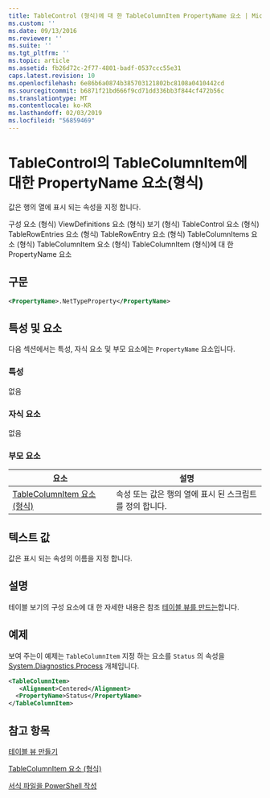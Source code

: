 ```yaml
---
title: TableControl (형식)에 대 한 TableColumnItem PropertyName 요소 | Microsoft Docs
ms.custom: ''
ms.date: 09/13/2016
ms.reviewer: ''
ms.suite: ''
ms.tgt_pltfrm: ''
ms.topic: article
ms.assetid: fb26d72c-2f77-4801-badf-0537ccc55e31
caps.latest.revision: 10
ms.openlocfilehash: 6e86b6a0874b385703121802bc8108a0410442cd
ms.sourcegitcommit: b6871f21bd666f9cd71dd336bb3f844cf472b56c
ms.translationtype: MT
ms.contentlocale: ko-KR
ms.lasthandoff: 02/03/2019
ms.locfileid: "56859469"
---
```

# <a name="propertyname-element-for-tablecolumnitem-for-tablecontrol-format"></a>TableControl의 TableColumnItem에 대한 PropertyName 요소(형식)

값은 행의 열에 표시 되는 속성을 지정 합니다.

구성 요소 (형식) ViewDefinitions 요소 (형식) 보기 (형식) TableControl 요소 (형식) TableRowEntries 요소 (형식) TableRowEntry 요소 (형식) TableColumnItems 요소 (형식) TableColumnItem 요소 (형식) TableColumnItem (형식)에 대 한 PropertyName 요소

## <a name="syntax"></a>구문

```xml
<PropertyName>.NetTypeProperty</PropertyName>
```

## <a name="attributes-and-elements"></a>특성 및 요소

다음 섹션에서는 특성, 자식 요소 및 부모 요소에는 `PropertyName` 요소입니다.

### <a name="attributes"></a>특성

없음

### <a name="child-elements"></a>자식 요소

없음

### <a name="parent-elements"></a>부모 요소

|요소|설명|
|-------------|-----------------|
|[TableColumnItem 요소 (형식)](./tablecolumnitem-element-for-tablecolumnitems-for-tablecontrol-format.md)|속성 또는 값은 행의 열에 표시 된 스크립트를 정의 합니다.|

## <a name="text-value"></a>텍스트 값

값은 표시 되는 속성의 이름을 지정 합니다.

## <a name="remarks"></a>설명

테이블 보기의 구성 요소에 대 한 자세한 내용은 참조 [테이블 뷰를 만드는](./creating-a-table-view.md)합니다.

## <a name="example"></a>예제

보여 주는이 예제는 `TableColumnItem` 지정 하는 요소를 `Status` 의 속성을 [System.Diagnostics.Process](/dotnet/api/System.Diagnostics.Process) 개체입니다.

```xml
<TableColumnItem>
   <Alignment>Centered</Alignment>
  <PropertyName>Status</PropertyName>
</TableColumnItem>

```

## <a name="see-also"></a>참고 항목

[테이블 뷰 만들기](./creating-a-table-view.md)

[TableColumnItem 요소 (형식)](./tablecolumnitem-element-for-tablecolumnitems-for-tablecontrol-format.md)

[서식 파일을 PowerShell 작성](./writing-a-powershell-formatting-file.md)
